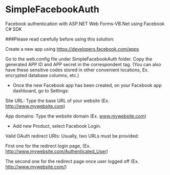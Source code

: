 # SimpleFacebookAuth
Facebook authentication with ASP.NET Web Forms-VB.Net using Facebook C# SDK

###Please read carefully before using this solution:

Create a new app using https://developers.facebook.com/apps

Go to the web.config file under SimpleFacebookAuth folder. Copy the generated APP ID and APP secret in the correspondent <appSettings> tag.
(You can also have these sensitive codes stored in other convenient locations, Ex. encrypted database columns, etc.)

* Once the new Facebook app has been created, on your Facebook app dashboard, go to Settings:

Site URL: Type the base URL of your website (Ex. http://www.mywebsite.com)

App domains: Type the website domain (Ex. www.mywebsite.com)

* Add new Product, select Facebook Login.

Valid OAuth redirect URIs: Usually, two URLs must be provided:

First one for the redirect login page, (Ex. http://www.mywebsite.com/Authenticated_User)

The second one for the redirect page once user logged off (Ex. http://www.mywebsite.com/)
